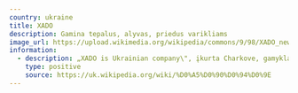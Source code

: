 ```yaml
---
country: ukraine
title: XADO
description: Gamina tepalus, alyvas, priedus varikliams
image_url: https://upload.wikimedia.org/wikipedia/commons/9/98/XADO_new_logo_red.jpg
information:
  - description: „XADO is Ukrainian company\", įkurta Charkove, gamykla Charkove
    type: positive
    source: https://uk.wikipedia.org/wiki/%D0%A5%D0%90%D0%94%D0%9E
---
```

